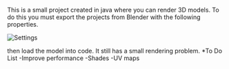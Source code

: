 This is a small project created in java where you can render 3D models. To do this you must export the projects from Blender with the following properties.

![Settings](https://user-images.githubusercontent.com/84816159/191271537-0df7f988-1749-4dd2-9884-77cbf6cfde63.jpg)


then load the model into code. It still has a small rendering problem.
*To Do List
-Improve performance
 -Shades
-UV maps
